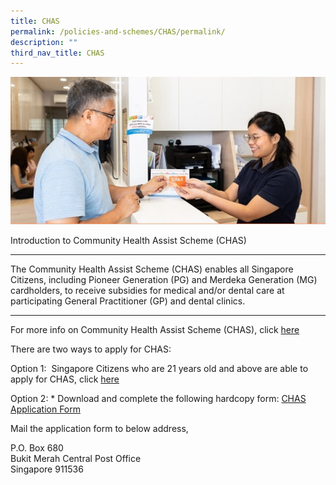 ```yaml
---
title: CHAS
permalink: /policies-and-schemes/CHAS/permalink/
description: ""
third_nav_title: CHAS
---
```

![](/images/Medical%20Fees%20Assistance.jpg)

Introduction to Community Health Assist Scheme (CHAS)

-----------------------------------------------

The Community Health Assist Scheme (CHAS) enables all Singapore Citizens, including Pioneer Generation (PG) and Merdeka Generation (MG) cardholders, to receive subsidies for medical and/or dental care at participating General Practitioner (GP) and dental clinics.

------------------------------------------------

For more info on Community Health Assist Scheme (CHAS), click [here](https://www.aic.sg/financial-assistance/community-health-assist-scheme)

There are two ways to apply for CHAS:

Option 1:  Singapore Citizens who are 21 years old and above are able to apply for CHAS, click [here](https://chas.moh.gov.sg/Home/Welcome)

Option 2: *   Download and complete the following hardcopy form: [CHAS Application Form](https://www.chas.sg/resources.aspx?id=196&tab=1)
    
Mail the application form to below address,

P.O. Box 680   
Bukit Merah Central Post Office  
Singapore 911536









